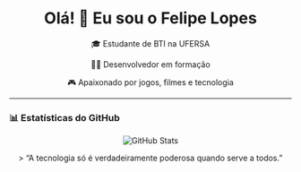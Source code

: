 <h1 align="center">Olá! 👋 Eu sou o Felipe Lopes</h1>

<p align="center">
  🎓 Estudante de BTI na UFERSA  
</p>
<p align="center">
  👨‍💻 Desenvolvedor em formação  
</p>
<p align="center">
  🎮 Apaixonado por jogos, filmes e tecnologia  
</p>

---

### 📊 Estatísticas do GitHub

<p align="center">
  <img src="https://github-readme-stats.vercel.app/api?username=felipelopes&show_icons=true&theme=tokyonight" alt="GitHub Stats" />
  <br/>
</p>

<p align="center">
  > “A tecnologia só é verdadeiramente poderosa quando serve a todos.”
</p>
